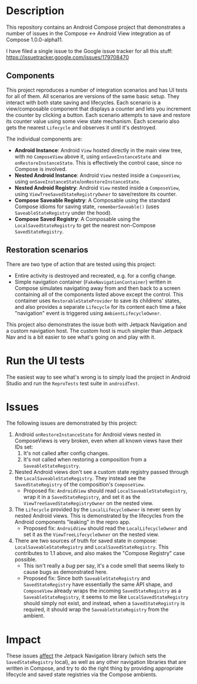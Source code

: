 # Description

This repository contains an Android Compose project that demonstrates a number of issues in the
Compose <-> Android View integration as of Compose 1.0.0-alpha11.

I have filed a single issue to the Google issue tracker for all this stuff: https://issuetracker.google.com/issues/179708470

## Components

This project reproduces a number of integration scenarios and has UI tests for all of them.
All scenarios are versions of the same basic setup. They interact with both state saving and
lifecycles. Each scenario is a view/composable component that displays a counter and lets you
increment the counter by clicking a button. Each scenario attempts to save and restore its counter
value using some view state mechanism. Each scenario also gets the nearest `Lifecycle` and observes
it until it's destroyed.

The individual components are:

 - **Android Instance**: Android `View` hosted directly in the main view tree, with no `ComposeView`
   above it, using `onSaveInstanceState` and `onRestoreInstanceState`. This is effectively the
   control case, since no Compose is involved.
 - **Nested Android Instance**: Android `View` nested inside a `ComposeView`, using
   `onSaveInstanceState`/`onRestoreInstanceState`.
 - **Nested Android Registry**: Android `View` nested inside a `ComposeView`, using
   `ViewTreeSavedStateRegistryOwner` to save/restore its counter.
 - **Compose Saveable Registry**: A Composable using the standard Compose idioms for saving state,
   `rememberSaveable()` (uses `SaveableStateRegistry` under the hood).
 - **Compose Saved Registry**: A Composable using the `LocalSavedStateRegistry` to get the nearest
   non-Compose `SavedStateRegistry`.

## Restoration scenarios

There are two type of action that are tested using this project:

 - Entire activity is destroyed and recreated, e.g. for a config change.
 - Simple navigation container (`FakeNavigationContainer`) written in Compose simulates navigating
   away from and then back to a screen containing all of the components listed above except the control. This container uses `RestorableStateProvider` to save its childrens' states, and also provides a separate `Lifecycle` for its content each time a fake "navigation" event is triggered using `AmbientLifecycleOwner`.

This project also demonstrates the issue both with Jetpack Navigation and a custom navigation
host. The custom host is much simpler than Jetpack Nav and is a bit easier to see what's going on
and play with it.

# Run the UI tests

The easiest way to see what's wrong is to simply load the project in Android Studio and run the
`ReproTests` test suite in `androidTest`.

# Issues

The following issues are demonstrated by this project:

 1. Android `onRestoreInstanceState` for Android views nested in ComposeViews is very broken, even
    when all known views have their IDs set:
    1. It's not called after config changes.
    2. It's not called when restoring a composition from a `SaveableStateRegistry`.
 2. Nested Android views don't see a custom state registry passed through the
    `LocalSaveableStateRegistry`. They instead see the `SavedStateRegistry` of the composition's
    `ComposeView`.
      - Proposed fix: `AndroidView` should read `LocalSaveableStateRegistry`, wrap it in a
        `SavedStateRegistry`, and set it as the `ViewTreeSavedStateRegistryOwner` on the nested
        view.
 3. The `Lifecycle` provided by the `LocalLifecycleOwner` is never seen by nested Android views.
    This is demonstrated by the lifecycles from the Android components "leaking" in the repro app.
      - Proposed fix: `AndroidView` should read the `LocalLifecycleOwner` and set it as the
        `ViewTreeLifecycleOwner` on the nested view.
 4. There are two sources of truth for saved state in compose: `LocalSaveableStateRegistry` and
    `LocalSavedStateRegistry`. This contributes to 1.1 above, and also makes the
    "Compose Registry" case possible.
      - This isn't really a _bug_ per say, it's a code smell that seems likely to cause bugs as
        demonstrated here.
      - Proposed fix: Since both `SaveableStateRegistry` and `SavedStateRegistry` have essentially
        the same API shape, and `ComposeView` already wraps the incoming `SavedStateRegistry` as a
        `SaveableStateRegistry`, it seems to me like `LocalSavedStateRegistry` should simply not
        exist, and instead, when a `SavedStateRegistry` is required, it should wrap the
        `SaveableStateRegistry` from the ambient.

# Impact

These issues [affect](https://android-review.googlesource.com/c/platform/frameworks/support/+/1577946)
the Jetpack Navigation library (which sets the `SavedStateRegistry` local), as well as any other
navigation libraries that are written in Compose, and try to do the right thing by providing
appropriate lifecycle and saved state registries via the Compose ambients.
